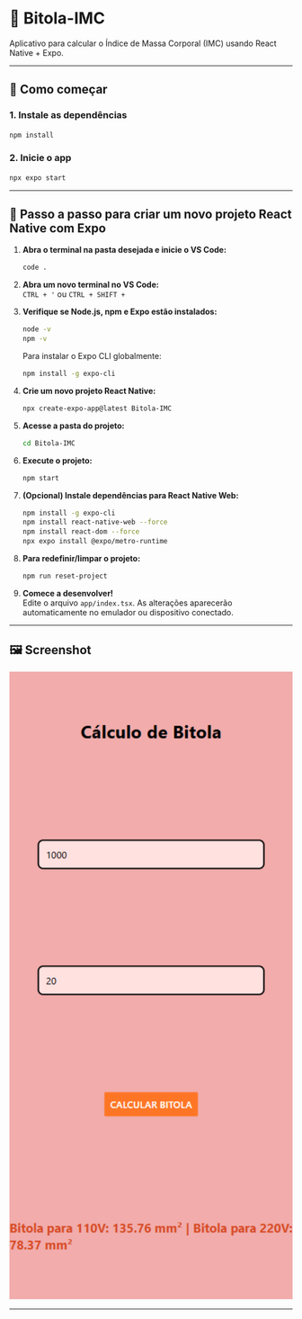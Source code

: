 # 💪 Bitola-IMC

Aplicativo para calcular o Índice de Massa Corporal (IMC) usando React Native + Expo.

---

## 🚀 Como começar

### 1. Instale as dependências

```bash
npm install
```

### 2. Inicie o app

```bash
npx expo start
```

---

## 📝 Passo a passo para criar um novo projeto React Native com Expo

1. **Abra o terminal na pasta desejada e inicie o VS Code:**
   ```bash
   code .
   ```

2. **Abra um novo terminal no VS Code:**  
   `CTRL + '` ou `CTRL + SHIFT + `

3. **Verifique se Node.js, npm e Expo estão instalados:**
   ```bash
   node -v
   npm -v
   ```

   Para instalar o Expo CLI globalmente:
   ```bash
   npm install -g expo-cli
   ```

4. **Crie um novo projeto React Native:**
   ```bash
   npx create-expo-app@latest Bitola-IMC
   ```

5. **Acesse a pasta do projeto:**
   ```bash
   cd Bitola-IMC
   ```

6. **Execute o projeto:**
   ```bash
   npm start
   ```

7. **(Opcional) Instale dependências para React Native Web:**
   ```bash
   npm install -g expo-cli
   npm install react-native-web --force
   npm install react-dom --force
   npx expo install @expo/metro-runtime
   ```

8. **Para redefinir/limpar o projeto:**
   ```bash
   npm run reset-project
   ```

9. **Comece a desenvolver!**  
   Edite o arquivo `app/index.tsx`. As alterações aparecerão automaticamente no emulador ou dispositivo conectado.

---

## 🖼️ Screenshot

<img src="./assets/images/Captura de tela 2025-08-05 165621.png" alt="Screenshot" width="600"/>

---
